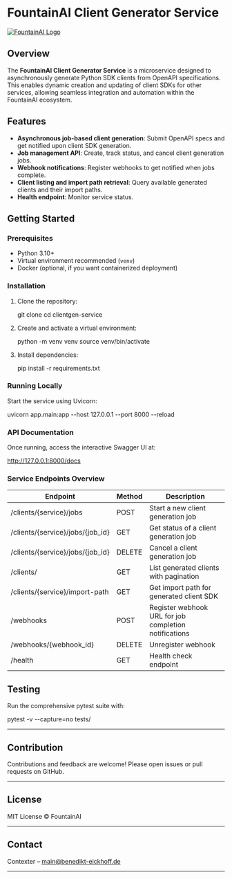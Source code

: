 # FountainAI Client Generator Service

[![FountainAI Logo](./assets/fountainai-logo.png)](#) <!-- Placeholder for logo -->

## Overview

The **FountainAI Client Generator Service** is a microservice designed to asynchronously generate Python SDK clients from OpenAPI specifications. This enables dynamic creation and updating of client SDKs for other services, allowing seamless integration and automation within the FountainAI ecosystem.

## Features

- **Asynchronous job-based client generation**: Submit OpenAPI specs and get notified upon client SDK generation.
- **Job management API**: Create, track status, and cancel client generation jobs.
- **Webhook notifications**: Register webhooks to get notified when jobs complete.
- **Client listing and import path retrieval**: Query available generated clients and their import paths.
- **Health endpoint**: Monitor service status.

## Getting Started

### Prerequisites

- Python 3.10+
- Virtual environment recommended (`venv`)
- Docker (optional, if you want containerized deployment)

### Installation

1. Clone the repository:

   git clone <your-repo-url>
   cd clientgen-service

2. Create and activate a virtual environment:

   python -m venv venv
   source venv/bin/activate

3. Install dependencies:

   pip install -r requirements.txt

### Running Locally

Start the service using Uvicorn:

   uvicorn app.main:app --host 127.0.0.1 --port 8000 --reload

### API Documentation

Once running, access the interactive Swagger UI at:

   http://127.0.0.1:8000/docs

### Service Endpoints Overview

| Endpoint                             | Method | Description                                      |
|------------------------------------|--------|------------------------------------------------|
| /clients/{service}/jobs             | POST   | Start a new client generation job               |
| /clients/{service}/jobs/{job_id}   | GET    | Get status of a client generation job           |
| /clients/{service}/jobs/{job_id}   | DELETE | Cancel a client generation job                   |
| /clients/                          | GET    | List generated clients with pagination           |
| /clients/{service}/import-path     | GET    | Get import path for generated client SDK         |
| /webhooks                         | POST   | Register webhook URL for job completion notifications |
| /webhooks/{webhook_id}             | DELETE | Unregister webhook                               |
| /health                           | GET    | Health check endpoint                            |

## Testing

Run the comprehensive pytest suite with:

   pytest -v --capture=no tests/

---

## Contribution

Contributions and feedback are welcome! Please open issues or pull requests on GitHub.

---

## License

MIT License © FountainAI

---

## Contact

Contexter – main@benedikt-eickhoff.de

---
